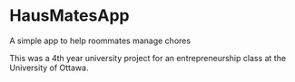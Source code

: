 # HausMatesApp
A simple app to help roommates manage chores

This was a 4th year university project for an entrepreneurship class at the University of Ottawa.
